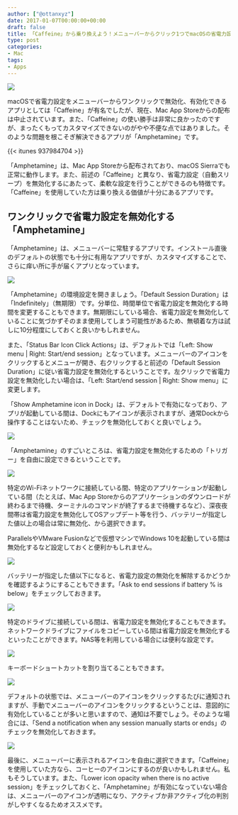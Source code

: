 ```yaml
---
author: ["@ottanxyz"]
date: 2017-01-07T00:00:00+00:00
draft: false
title: 「Caffeine」から乗り換えよう！メニューバーからクリック1つでmacOSの省電力設定を無効化、有効化できる「Amphetamine」
type: post
categories:
- Mac
tags:
- Apps
---
```


![](170107-587053f7a5403.jpg)






macOSで省電力設定をメニューバーからワンクリックで無効化、有効化できるアプリとしては「Caffeine」が有名でしたが、現在、Mac App Storeからの配布は中止されています。また、「Caffeine」の使い勝手は非常に良かったのですが、まったくもってカスタマイズできないのがやや不便な点ではありました。そのような問題を根こそぎ解決できるアプリが「Amphetamine」です。



{{< itunes 937984704 >}}



「Amphetamine」は、Mac App Storeから配布されており、macOS Sierraでも正常に動作します。また、前述の「Caffeine」と異なり、省電力設定（自動スリープ）を無効化するにあたって、柔軟な設定を行うことができるのも特徴です。「Caffeine」を使用していた方は乗り換える価値が十分にあるアプリです。





## ワンクリックで省電力設定を無効化する「Amphetamine」





「Amphetamine」は、メニューバーに常駐するアプリです。インストール直後のデフォルトの状態でも十分に有用なアプリですが、カスタマイズすることで、さらに痒い所に手が届くアプリとなっています。





![](170107-587053fdf4209.png)






「Amphetamine」の環境設定を開きましょう。「Default Session Duration」は「Indefinitely」（無期限）です。分単位、時間単位で省電力設定を無効化する時間を変更することもできます。無期限にしている場合、省電力設定を無効化していることに気づかずそのまま使用してしまう可能性があるため、無頓着な方は試しに10分程度にしておくと良いかもしれません。





また、「Status Bar Icon Click Actions」は、デフォルトでは「Left: Show menu | Right: Start/end session」となっています。メニューバーのアイコンをクリックするとメニューが開き、右クリックすると前述の「Default Session Duration」に従い省電力設定を無効化するということです。左クリックで省電力設定を無効化したい場合は、「Left: Start/end session | Right: Show menu」に変更します。





「Show Amphetamine icon in Dock」は、デフォルトで有効になっており、アプリが起動している間は、Dockにもアイコンが表示されますが、通常Dockから操作することはないため、チェックを無効化しておくと良いでしょう。





![](170107-5870540e82e5c.png)






「Amphetamine」のすごいところは、省電力設定を無効化するための「トリガー」を自由に設定できるということです。





![](170107-5870541464a45.png)






特定のWi-Fiネットワークに接続している間、特定のアプリケーションが起動している間（たとえば、Mac App Storeからのアプリケーションのダウンロードが終わるまで待機、ターミナルのコマンドが終了するまで待機するなど）、深夜夜間帯は省電力設定を無効化してOSアップデート等を行う、バッテリーが指定した値以上の場合は常に無効化、から選択できます。





ParallelsやVMware Fusionなどで仮想マシンでWindows 10を起動している間は無効化するなど設定しておくと便利かもしれません。





![](170107-5870541a79e6f.png)






バッテリーが指定した値以下になると、省電力設定の無効化を解除するかどうかを確認するようにすることもできます。「Ask to end sessions if battery % is below」をチェックしておきます。





![](170107-58705424e7108.png)






特定のドライブに接続している間は、省電力設定を無効化することもできます。ネットワークドライブにファイルをコピーしている間は省電力設定を無効化するといったことができます。NAS等を利用している場合には便利な設定です。





![](170107-5870542a95c8c.png)






キーボードショートカットを割り当てることもできます。





![](170107-58705436b58f6.png)






デフォルトの状態では、メニューバーのアイコンをクリックするたびに通知されますが、手動でメニューバーのアイコンをクリックするということは、意図的に有効化していることが多いと思いますので、通知は不要でしょう。そのような場合には、「Send a notification when any session manually starts or ends」のチェックを無効化しておきます。





![](170107-5870543125fd1.png)






最後に、メニューバーに表示されるアイコンを自由に選択できます。「Caffeine」を使用していた方なら、コーヒーのアイコンにするのが良いかもしれません。私もそうしています。また、「Lower icon opacity when there is no active session」をチェックしておくと、「Amphetamine」が有効になっていない場合は、メニューバーのアイコンが透明になり、アクティブか非アクティブ化の判別がしやすくなるためオススメです。

